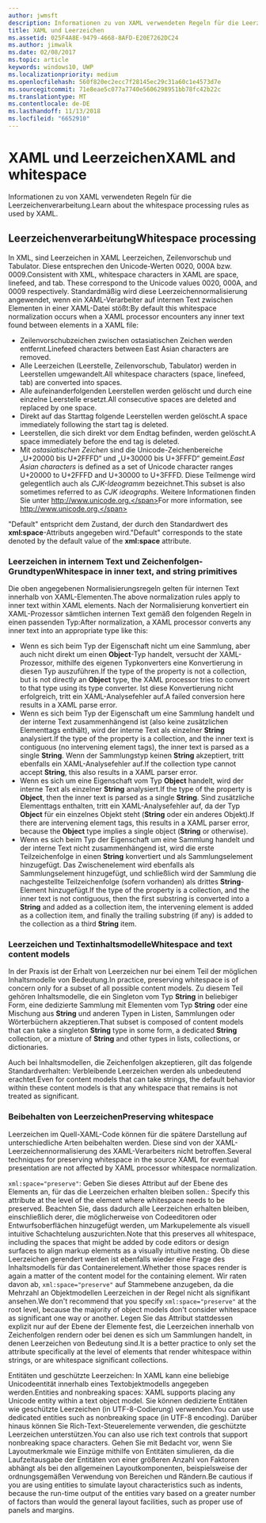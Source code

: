 ```yaml
---
author: jwmsft
description: Informationen zu von XAML verwendeten Regeln für die Leerzeichenverarbeitung.
title: XAML und Leerzeichen
ms.assetid: 025F4A8E-9479-4668-8AFD-E20E7262DC24
ms.author: jimwalk
ms.date: 02/08/2017
ms.topic: article
keywords: windows10, UWP
ms.localizationpriority: medium
ms.openlocfilehash: 560f820ec2ecc7f28145ec29c31a60c1e4573d7e
ms.sourcegitcommit: 71e8eae5c077a7740e5606298951bb78fc42b22c
ms.translationtype: MT
ms.contentlocale: de-DE
ms.lasthandoff: 11/13/2018
ms.locfileid: "6652910"
---
```

# <a name="xaml-and-whitespace"></a><span data-ttu-id="231eb-104">XAML und Leerzeichen</span><span class="sxs-lookup"><span data-stu-id="231eb-104">XAML and whitespace</span></span>


<span data-ttu-id="231eb-105">Informationen zu von XAML verwendeten Regeln für die Leerzeichenverarbeitung.</span><span class="sxs-lookup"><span data-stu-id="231eb-105">Learn about the whitespace processing rules as used by XAML.</span></span>

## <a name="whitespace-processing"></a><span data-ttu-id="231eb-106">Leerzeichenverarbeitung</span><span class="sxs-lookup"><span data-stu-id="231eb-106">Whitespace processing</span></span>

<span data-ttu-id="231eb-107">In XML, sind Leerzeichen in XAML Leerzeichen, Zeilenvorschub und Tabulator. Diese entsprechen den Unicode-Werten 0020, 000A bzw. 0009.</span><span class="sxs-lookup"><span data-stu-id="231eb-107">Consistent with XML, whitespace characters in XAML are space, linefeed, and tab. These correspond to the Unicode values 0020, 000A, and 0009 respectively.</span></span> <span data-ttu-id="231eb-108">Standardmäßig wird diese Leerzeichennormalisierung angewendet, wenn ein XAML-Verarbeiter auf internen Text zwischen Elementen in einer XAML-Datei stößt:</span><span class="sxs-lookup"><span data-stu-id="231eb-108">By default this whitespace normalization occurs when a XAML processor encounters any inner text found between elements in a XAML file:</span></span>

-   <span data-ttu-id="231eb-109">Zeilenvorschubzeichen zwischen ostasiatischen Zeichen werden entfernt.</span><span class="sxs-lookup"><span data-stu-id="231eb-109">Linefeed characters between East Asian characters are removed.</span></span>
-   <span data-ttu-id="231eb-110">Alle Leerzeichen (Leerstelle, Zeilenvorschub, Tabulator) werden in Leerstellen umgewandelt.</span><span class="sxs-lookup"><span data-stu-id="231eb-110">All whitespace characters (space, linefeed, tab) are converted into spaces.</span></span>
-   <span data-ttu-id="231eb-111">Alle aufeinanderfolgenden Leerstellen werden gelöscht und durch eine einzelne Leerstelle ersetzt.</span><span class="sxs-lookup"><span data-stu-id="231eb-111">All consecutive spaces are deleted and replaced by one space.</span></span>
-   <span data-ttu-id="231eb-112">Direkt auf das Starttag folgende Leerstellen werden gelöscht.</span><span class="sxs-lookup"><span data-stu-id="231eb-112">A space immediately following the start tag is deleted.</span></span>
-   <span data-ttu-id="231eb-113">Leerstellen, die sich direkt vor dem Endtag befinden, werden gelöscht.</span><span class="sxs-lookup"><span data-stu-id="231eb-113">A space immediately before the end tag is deleted.</span></span>
-   <span data-ttu-id="231eb-114">Mit *ostasiatischen Zeichen* sind die Unicode-Zeichenbereiche „U+20000 bis U+2FFFD“ und „U+30000 bis U+3FFFD“ gemeint.</span><span class="sxs-lookup"><span data-stu-id="231eb-114">*East Asian characters* is defined as a set of Unicode character ranges U+20000 to U+2FFFD and U+30000 to U+3FFFD.</span></span> <span data-ttu-id="231eb-115">Diese Teilmenge wird gelegentlich auch als *CJK-Ideogramm* bezeichnet.</span><span class="sxs-lookup"><span data-stu-id="231eb-115">This subset is also sometimes referred to as *CJK ideographs*.</span></span> <span data-ttu-id="231eb-116">Weitere Informationen finden Sie unter http://www.unicode.org.</span><span class="sxs-lookup"><span data-stu-id="231eb-116">For more information, see http://www.unicode.org.</span></span>

<span data-ttu-id="231eb-117">"Default" entspricht dem Zustand, der durch den Standardwert des **xml:space**-Attributs angegeben wird.</span><span class="sxs-lookup"><span data-stu-id="231eb-117">"Default" corresponds to the state denoted by the default value of the **xml:space** attribute.</span></span>

### <a name="whitespace-in-inner-text-and-string-primitives"></a><span data-ttu-id="231eb-118">Leerzeichen in internem Text und Zeichenfolgen-Grundtypen</span><span class="sxs-lookup"><span data-stu-id="231eb-118">Whitespace in inner text, and string primitives</span></span>

<span data-ttu-id="231eb-119">Die oben angegebenen Normalisierungsregeln gelten für internen Text innerhalb von XAML-Elementen.</span><span class="sxs-lookup"><span data-stu-id="231eb-119">The above normalization rules apply to inner text within XAML elements.</span></span> <span data-ttu-id="231eb-120">Nach der Normalisierung konvertiert ein XAML-Prozessor sämtlichen internen Text gemäß den folgenden Regeln in einen passenden Typ:</span><span class="sxs-lookup"><span data-stu-id="231eb-120">After normalization, a XAML processor converts any inner text into an appropriate type like this:</span></span>

-   <span data-ttu-id="231eb-121">Wenn es sich beim Typ der Eigenschaft nicht um eine Sammlung, aber auch nicht direkt um einen **Object**-Typ handelt, versucht der XAML-Prozessor, mithilfe des eigenen Typkonverters eine Konvertierung in diesen Typ auszuführen.</span><span class="sxs-lookup"><span data-stu-id="231eb-121">If the type of the property is not a collection, but is not directly an **Object** type, the XAML processor tries to convert to that type using its type converter.</span></span> <span data-ttu-id="231eb-122">Ist diese Konvertierung nicht erfolgreich, tritt ein XAML-Analysefehler auf.</span><span class="sxs-lookup"><span data-stu-id="231eb-122">A failed conversion here results in a XAML parse error.</span></span>
-   <span data-ttu-id="231eb-123">Wenn es sich beim Typ der Eigenschaft um eine Sammlung handelt und der interne Text zusammenhängend ist (also keine zusätzlichen Elementtags enthält), wird der interne Text als einzelner **String** analysiert.</span><span class="sxs-lookup"><span data-stu-id="231eb-123">If the type of the property is a collection, and the inner text is contiguous (no intervening element tags), the inner text is parsed as a single **String**.</span></span> <span data-ttu-id="231eb-124">Wenn der Sammlungstyp keinen **String** akzeptiert, tritt ebenfalls ein XAML-Analysefehler auf.</span><span class="sxs-lookup"><span data-stu-id="231eb-124">If the collection type cannot accept **String**, this also results in a XAML parser error.</span></span>
-   <span data-ttu-id="231eb-125">Wenn es sich um eine Eigenschaft vom Typ **Object** handelt, wird der interne Text als einzelner **String** analysiert.</span><span class="sxs-lookup"><span data-stu-id="231eb-125">If the type of the property is **Object**, then the inner text is parsed as a single **String**.</span></span> <span data-ttu-id="231eb-126">Sind zusätzliche Elementtags enthalten, tritt ein XAML-Analysefehler auf, da der Typ **Object** für ein einzelnes Objekt steht (**String** oder ein anderes Objekt).</span><span class="sxs-lookup"><span data-stu-id="231eb-126">If there are intervening element tags, this results in a XAML parser error, because the **Object** type implies a single object (**String** or otherwise).</span></span>
-   <span data-ttu-id="231eb-127">Wenn es sich beim Typ der Eigenschaft um eine Sammlung handelt und der interne Text nicht zusammenhängend ist, wird die erste Teilzeichenfolge in einen **String** konvertiert und als Sammlungselement hinzugefügt. Das Zwischenelement wird ebenfalls als Sammlungselement hinzugefügt, und schließlich wird der Sammlung die nachgestellte Teilzeichenfolge (sofern vorhanden) als drittes **String**-Element hinzugefügt.</span><span class="sxs-lookup"><span data-stu-id="231eb-127">If the type of the property is a collection, and the inner text is not contiguous, then the first substring is converted into a **String** and added as a collection item, the intervening element is added as a collection item, and finally the trailing substring (if any) is added to the collection as a third **String** item.</span></span>

### <a name="whitespace-and-text-content-models"></a><span data-ttu-id="231eb-128">Leerzeichen und Textinhaltsmodelle</span><span class="sxs-lookup"><span data-stu-id="231eb-128">Whitespace and text content models</span></span>

<span data-ttu-id="231eb-129">In der Praxis ist der Erhalt von Leerzeichen nur bei einem Teil der möglichen Inhaltsmodelle von Bedeutung.</span><span class="sxs-lookup"><span data-stu-id="231eb-129">In practice, preserving whitespace is of concern only for a subset of all possible content models.</span></span> <span data-ttu-id="231eb-130">Zu diesem Teil gehören Inhaltsmodelle, die ein Singleton vom Typ **String** in beliebiger Form, eine dedizierte Sammlung mit Elementen vom Typ **String** oder eine Mischung aus **String** und anderen Typen in Listen, Sammlungen oder Wörterbüchern akzeptieren.</span><span class="sxs-lookup"><span data-stu-id="231eb-130">That subset is composed of content models that can take a singleton **String** type in some form, a dedicated **String** collection, or a mixture of **String** and other types in lists, collections, or dictionaries.</span></span>

<span data-ttu-id="231eb-131">Auch bei Inhaltsmodellen, die Zeichenfolgen akzeptieren, gilt das folgende Standardverhalten: Verbleibende Leerzeichen werden als unbedeutend erachtet.</span><span class="sxs-lookup"><span data-stu-id="231eb-131">Even for content models that can take strings, the default behavior within these content models is that any whitespace that remains is not treated as significant.</span></span>

### <a name="preserving-whitespace"></a><span data-ttu-id="231eb-132">Beibehalten von Leerzeichen</span><span class="sxs-lookup"><span data-stu-id="231eb-132">Preserving whitespace</span></span>

<span data-ttu-id="231eb-133">Leerzeichen im Quell-XAML-Code können für die spätere Darstellung auf unterschiedliche Arten beibehalten werden. Diese sind von der XAML-Leerzeichennormalisierung des XAML-Verarbeiters nicht betroffen.</span><span class="sxs-lookup"><span data-stu-id="231eb-133">Several techniques for preserving whitespace in the source XAML for eventual presentation are not affected by XAML processor whitespace normalization.</span></span>

`xml:space="preserve"`<span data-ttu-id="231eb-134">: Geben Sie dieses Attribut auf der Ebene des Elements an, für das die Leerzeichen erhalten bleiben sollen.</span><span class="sxs-lookup"><span data-stu-id="231eb-134">: Specify this attribute at the level of the element where whitespace needs to be preserved.</span></span> <span data-ttu-id="231eb-135">Beachten Sie, dass dadurch alle Leerzeichen erhalten bleiben, einschließlich derer, die möglicherweise von Codeeditoren oder Entwurfsoberflächen hinzugefügt werden, um Markupelemente als visuell intuitive Schachtelung auszurichten.</span><span class="sxs-lookup"><span data-stu-id="231eb-135">Note that this preserves all whitespace, including the spaces that might be added by code editors or design surfaces to align markup elements as a visually intuitive nesting.</span></span> <span data-ttu-id="231eb-136">Ob diese Leerzeichen gerendert werden ist ebenfalls wieder eine Frage des Inhaltsmodells für das Containerelement.</span><span class="sxs-lookup"><span data-stu-id="231eb-136">Whether those spaces render is again a matter of the content model for the containing element.</span></span> <span data-ttu-id="231eb-137">Wir raten davon ab, `xml:space="preserve"` auf Stammebene anzugeben, da die Mehrzahl an Objektmodellen Leerzeichen in der Regel nicht als signifikant ansehen.</span><span class="sxs-lookup"><span data-stu-id="231eb-137">We don't recommend that you specify `xml:space="preserve"` at the root level, because the majority of object models don't consider whitespace as significant one way or another.</span></span> <span data-ttu-id="231eb-138">Legen Sie das Attribut stattdessen explizit nur auf der Ebene der Elemente fest, die Leerzeichen innerhalb von Zeichenfolgen rendern oder bei denen es sich um Sammlungen handelt, in denen Leerzeichen von Bedeutung sind.</span><span class="sxs-lookup"><span data-stu-id="231eb-138">It is a better practice to only set the attribute specifically at the level of elements that render whitespace within strings, or are whitespace significant collections.</span></span>

<span data-ttu-id="231eb-139">Entitäten und geschützte Leerzeichen: In XAML kann eine beliebige Unicodeentität innerhalb eines Textobjektmodells angegeben werden.</span><span class="sxs-lookup"><span data-stu-id="231eb-139">Entities and nonbreaking spaces: XAML supports placing any Unicode entity within a text object model.</span></span> <span data-ttu-id="231eb-140">Sie können dedizierte Entitäten wie geschützte Leerzeichen (in UTF-8-Codierung) verwenden.</span><span class="sxs-lookup"><span data-stu-id="231eb-140">You can use dedicated entities such as nonbreaking space (in UTF-8 encoding).</span></span> <span data-ttu-id="231eb-141">Darüber hinaus können Sie Rich-Text-Steuerelemente verwenden, die geschützte Leerzeichen unterstützen.</span><span class="sxs-lookup"><span data-stu-id="231eb-141">You can also use rich text controls that support nonbreaking space characters.</span></span> <span data-ttu-id="231eb-142">Gehen Sie mit Bedacht vor, wenn Sie Layoutmerkmale wie Einzüge mithilfe von Entitäten simulieren, da die Laufzeitausgabe der Entitäten von einer größeren Anzahl von Faktoren abhängt als bei den allgemeinen Layoutkomponenten, beispielsweise der ordnungsgemäßen Verwendung von Bereichen und Rändern.</span><span class="sxs-lookup"><span data-stu-id="231eb-142">Be cautious if you are using entities to simulate layout characteristics such as indents, because the run-time output of the entities vary based on a greater number of factors than would the general layout facilities, such as proper use of panels and margins.</span></span>


